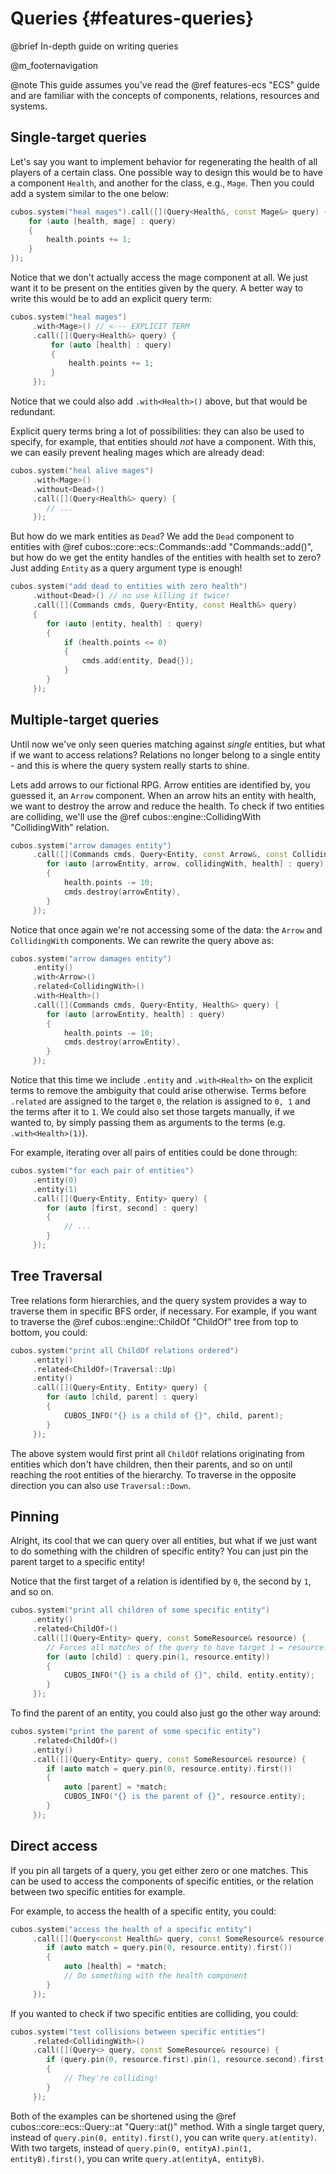 # Queries {#features-queries}

@brief In-depth guide on writing queries

@m_footernavigation

@note This guide assumes you've read the @ref features-ecs "ECS" guide and are
familiar with the concepts of components, relations, resources and systems.

## Single-target queries

Let's say you want to implement behavior for regenerating the health of all players of a certain class.
One possible way to design this would be to have a component `Health`, and another for the class, e.g., `Mage`.
Then you could add a system similar to the one below:

```cpp
cubos.system("heal mages").call([](Query<Health&, const Mage&> query) {
    for (auto [health, mage] : query)
    {
        health.points += 1;
    }
});
```

Notice that we don't actually access the mage component at all. We just want it to be present on the entities given by the query.
A better way to write this would be to add an explicit query term:

```cpp
cubos.system("heal mages")
     .with<Mage>() // <--- EXPLICIT TERM
     .call([](Query<Health&> query) {
         for (auto [health] : query)
         {
             health.points += 1;
         }
     });
```

Notice that we could also add `.with<Health>()` above, but that would be redundant.

Explicit query terms bring a lot of possibilities: they can also be used to specify, for example, that entities should *not* have a component.
With this, we can easily prevent healing mages which are already dead:

```cpp
cubos.system("heal alive mages")
     .with<Mage>()
     .without<Dead>()
     .call([](Query<Health&> query) {
        // ...
     });
```

But how do we mark entities as `Dead`? We add the `Dead` component to entities with @ref cubos::core::ecs::Commands::add "Commands::add()", but how do we get the entity handles of the entities with health set to zero? Just adding `Entity` as a query argument type is enough!

```cpp
cubos.system("add dead to entities with zero health")
     .without<Dead>() // no use killing it twice!
     .call([](Commands cmds, Query<Entity, const Health&> query)
     {
        for (auto [entity, health] : query)
        {
            if (health.points <= 0)
            {
                cmds.add(entity, Dead{});
            }
        }
     });
```

## Multiple-target queries

Until now we've only seen queries matching against *single* entities, but what if we want to access relations?
Relations no longer belong to a single entity - and this is where the query system really starts to shine.

Lets add arrows to our fictional RPG. Arrow entities are identified by, you guessed it, an `Arrow` component.
When an arrow hits an entity with health, we want to destroy the arrow and reduce the health.
To check if two entities are colliding, we'll use the @ref cubos::engine::CollidingWith "CollidingWith" relation.

```cpp
cubos.system("arrow damages entity")
     .call([](Commands cmds, Query<Entity, const Arrow&, const CollidingWith&, Health&> query) {
        for (auto [arrowEntity, arrow, collidingWith, health] : query)
        {
            health.points -= 10;
            cmds.destroy(arrowEntity),
        }
     });
```

Notice that once again we're not accessing some of the data: the `Arrow` and `CollidingWith` components.
We can rewrite the query above as:

```cpp
cubos.system("arrow damages entity")
     .entity()
     .with<Arrow>()
     .related<CollidingWith>()
     .with<Health>()
     .call([](Commands cmds, Query<Entity, Health&> query) {
        for (auto [arrowEntity, health] : query)
        {
            health.points -= 10;
            cmds.destroy(arrowEntity),
        }
     });
```

Notice that this time we include `.entity` and `.with<Health>` on the explicit terms to remove the ambiguity that could arise otherwise.
Terms before `.related` are assigned to the target `0`, the relation is assigned to `0, 1` and the terms after it to `1`.
We could also set those targets manually, if we wanted to, by simply passing them as arguments to the terms (e.g. `.with<Health>(1)`).

For example, iterating over all pairs of entities could be done through:

```cpp
cubos.system("for each pair of entities")
     .entity(0)
     .entity(1)
     .call([](Query<Entity, Entity> query) {
        for (auto [first, second] : query)
        {
            // ...
        }
     });
```

## Tree Traversal

Tree relations form hierarchies, and the query system provides a way to traverse them in specific BFS order, if necessary.
For example, if you want to traverse the @ref cubos::engine::ChildOf "ChildOf" tree from top to bottom, you could:

```cpp
cubos.system("print all ChildOf relations ordered")
     .entity()
     .related<ChildOf>(Traversal::Up)
     .entity()
     .call([](Query<Entity, Entity> query) {
        for (auto [child, parent] : query)
        {
            CUBOS_INFO("{} is a child of {}", child, parent);
        }
     });
```

The above system would first print all `ChildOf` relations originating from entities which don't have children, then their parents, and so on until reaching the root entities of the hierarchy.
To traverse in the opposite direction you can also use `Traversal::Down`. 

## Pinning

Alright, its cool that we can query over all entities, but what if we just want to do something with the children of specific entity?
You can just pin the parent target to a specific entity!

Notice that the first target of a relation is identified by `0`, the second by `1`, and so on.

```cpp
cubos.system("print all children of some specific entity")
     .entity()
     .related<ChildOf>()
     .call([](Query<Entity> query, const SomeResource& resource) {
        // Forces all matches of the query to have target 1 = resource.entity
        for (auto [child] : query.pin(1, resource.entity))
        {
            CUBOS_INFO("{} is a child of {}", child, entity.entity);
        }
     });
```

To find the parent of an entity, you could also just go the other way around:

```cpp
cubos.system("print the parent of some specific entity")
     .related<ChildOf>()
     .entity()
     .call([](Query<Entity> query, const SomeResource& resource) {
        if (auto match = query.pin(0, resource.entity).first())
        {
            auto [parent] = *match;
            CUBOS_INFO("{} is the parent of {}", resource.entity);
        }
     });
```

## Direct access

If you pin all targets of a query, you get either zero or one matches.
This can be used to access the components of specific entities, or the relation between two specific entities for example.

For example, to access the health of a specific entity, you could:

```cpp
cubos.system("access the health of a specific entity")
     .call([](Query<const Health&> query, const SomeResource& resource) {
        if (auto match = query.pin(0, resource.entity).first())
        {
            auto [health] = *match;
            // Do something with the health component
        }
     });
```

If you wanted to check if two specific entities are colliding, you could:

```cpp
cubos.system("test collisions between specific entities")
     .related<CollidingWith>()
     .call([](Query<> query, const SomeResource& resource) {
        if (query.pin(0, resource.first).pin(1, resource.second).first())
        {
            // They're colliding!
        }
     });
```

Both of the examples can be shortened using the @ref cubos::core::ecs::Query::at "Query::at()" method.
With a single target query, instead of `query.pin(0, entity).first()`, you can write `query.at(entity)`.
With two targets, instead of `query.pin(0, entityA).pin(1, entityB).first()`, you can write `query.at(entityA, entityB)`.
